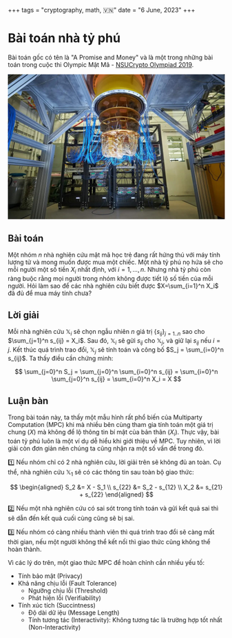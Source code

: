 +++
tags = "cryptography, math, 🇻🇳"
date = "6 June, 2023"
+++

# Bài toán nhà tỷ phú

Bài toán gốc có tên là "A Promise and Money" và là một trong những bài toán trong cuộc thi Olympic Mật Mã - [NSUCrypto Olympiad 2019](https://nsucrypto.nsu.ru/archive/2019/round/1/section/2/task/5/#data).

![Máy tính lượng tử của Google](./google-quantum-computer.jpg)

## Bài toán

Một nhóm $n$ nhà nghiên cứu mật mã học trẻ đang rất hứng thú với máy tính lượng tử và mong muốn được mua một chiếc. Một nhà tỷ phú nọ hứa sẽ cho mỗi người một số tiền $X_i$ nhất định, với $i=1,...,n$. Nhưng nhà tỷ phú còn ràng buộc rằng mọi người trong nhóm không được tiết lộ số tiền của mỗi người. Hỏi làm sao để các nhà nghiên cứu biết được $X=\sum_{i=1}^n X_i$ đã đủ để mua máy tính chưa?

## Lời giải

Mỗi nhà nghiên cứu $\mathbb{X}_i$ sẽ chọn ngẫu nhiên $n$ giá trị $\{s_{ij}\}_{j=1..n}$ sao cho $\sum_{j=1}^n s_{ij} = X_i$. Sau đó, $\mathbb{X}_i$ sẽ gửi $s_{ij}$ cho $\mathbb{X}_j$, và giữ lại $s_{ij}$ nếu $i=j$. Kết thúc quá trình trao đổi, $\mathbb{X}_j$ sẽ tính toán và công bố $S_j = \sum_{i=0}^n s_{ij}$. Ta thấy điều cần chứng minh:

$$
\sum_{j=0}^n S_j = \sum_{j=0}^n \sum_{i=0}^n s_{ij} = \sum_{i=0}^n \sum_{j=0}^n s_{ij} = \sum_{i=0}^n X_i = X
$$

## Luận bàn

Trong bài toán này, ta thấy một mẫu hình rất phổ biến của Multiparty Computation (MPC) khi mà nhiều bên cùng tham gia tính toán một giá trị chung ($X$) mà không để lộ thông tin bí mật của bản thân ($X_i$). Thực vậy, bài toán tỷ phú luôn là một ví dụ dễ hiểu khi giới thiệu về MPC. Tuy nhiên, vì lời giải còn đơn giản nên chúng ta cũng nhận ra một số vấn đề trong đó.

1️⃣ Nếu nhóm chỉ có 2 nhà nghiên cứu, lời giải trên sẽ không đủ an toàn. Cụ thể, nhà nghiên cứu $\mathbb{X}_1$ sẽ có các thông tin sau toàn bộ giao thức:

$$
\begin{aligned}
S_2 &= X - S_1 \\
s_{22} &= S_2 - s_{12} \\
X_2 &= s_{21} + s_{22}
\end{aligned}
$$

2️⃣ Nếu một nhà nghiên cứu có sai sót trong tính toán và gửi kết quả sai thì sẽ dẫn đến kết quả cuối cùng cũng sẽ bị sai.

3️⃣ Nếu nhóm có càng nhiều thành viên thì quá trình trao đổi sẽ càng mất thời gian, nếu một người không thể kết nối thì giao thức cũng không thể hoàn thành.

Vì các lý do trên, một giao thức MPC để hoàn chỉnh cần nhiều yếu tố:

- Tính bảo mật (Privacy)
- Khả năng chịu lỗi (Fault Tolerance)
  - Ngưỡng chịu lỗi (Threshold)
  - Phát hiện lỗi (Verifiability)
- Tính xúc tích (Succintness)
  - Độ dài dữ iệu (Message Length)
  - Tính tương tác (Interactivity): Không tương tác là trường hợp tốt nhất (Non-Interactivity)
